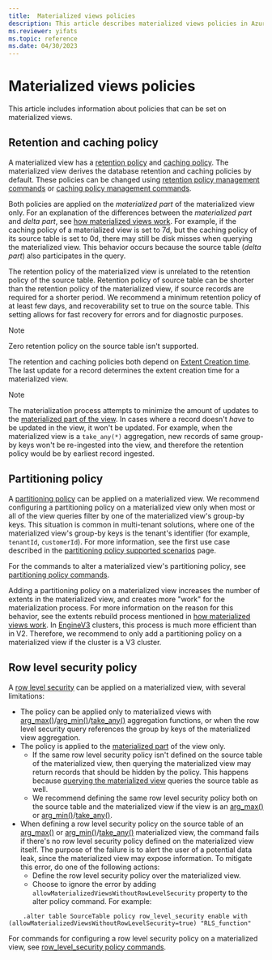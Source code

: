 ```yaml
---
title:  Materialized views policies
description: This article describes materialized views policies in Azure Data Explorer.
ms.reviewer: yifats
ms.topic: reference
ms.date: 04/30/2023
---
```


# Materialized views policies

This article includes information about policies that can be set on materialized views.

## Retention and caching policy

A materialized view has a [retention policy](../retentionpolicy.md) and [caching policy](../cachepolicy.md). The materialized view derives the database retention and caching policies by default. These policies can be changed using [retention policy management commands](../show-table-retention-policy-command.md) or [caching policy management commands](../show-table-cache-policy-command.md).

Both policies are applied on the *materialized part* of the materialized view only.  For an explanation of the differences between the *materialized part* and *delta part*, see [how materialized views work](materialized-view-overview.md#how-materialized-views-work). For example, if the caching policy of a materialized view is set to 7d, but the caching policy of its source table is set to 0d, there may still be disk misses when querying the materialized view. This behavior occurs because the source table (*delta part*) also participates in the query.

The retention policy of the materialized view is unrelated to the retention policy of the source table. Retention policy of source table can be shorter than the retention policy of the materialized view, if source records are required for a shorter period. We recommend a minimum retention policy of at least few days, and recoverability set to true on the source table. This setting allows for fast recovery for errors and for diagnostic purposes.

> [!NOTE]
> Zero retention policy on the source table isn't supported.

The retention and caching policies both depend on [Extent Creation time](../extents-overview.md#extent-creation-time). The last update for a record determines the extent creation time for a materialized view.

> [!NOTE]
> The materialization process attempts to minimize the amount of updates to the [materialized part of the view](materialized-view-overview.md#how-materialized-views-work). In cases where a record doesn't *have* to be updated in the view, it won't be updated. For example, when the materialized view is a `take_any(*)` aggregation, new records of same group-by keys won't be re-ingested into the view, and therefore the retention policy would be by earliest record ingested.

## Partitioning policy

A [partitioning policy](../partitioningpolicy.md) can be applied on a materialized view. We recommend configuring a partitioning policy on a materialized view only when most or all of the view queries filter by one of the materialized view's group-by keys. This situation is common in multi-tenant solutions, where one of the materialized view's group-by keys is the tenant's identifier (for example, `tenantId`, `customerId`). For more information, see the first use case described in the [partitioning policy supported scenarios](../partitioningpolicy.md#supported-scenarios) page.

For the commands to alter a materialized view's partitioning policy, see [partitioning policy commands](../show-table-partitioning-policy-command.md).

Adding a partitioning policy on a materialized view increases the number of extents in the materialized view, and creates more "work" for the materialization process. For more information on the reason for this behavior, see the extents rebuild process mentioned in [how materialized views work](materialized-view-overview.md#how-materialized-views-work). In [EngineV3](../../../engine-v3.md) clusters, this process is much more efficient than in V2. Therefore, we recommend to only add a partitioning policy on a materialized view if the cluster is a V3 cluster.

## Row level security policy

A [row level security](../rowlevelsecuritypolicy.md) can be applied on a materialized view, with several limitations:

* The policy can be applied only to materialized views with [arg_max()](../../query/arg-max-aggfunction.md)/[arg_min()](../../query/arg-min-aggfunction.md)/[take_any()](../../query/take-any-aggfunction.md) aggregation functions, or when the row level security query references the group by keys of the materialized view aggregation.
* The policy is applied to the [materialized part](materialized-view-overview.md#how-materialized-views-work) of the view only.
  * If the same row level security policy isn't defined on the source table of the materialized view, then querying the materialized view may return records that should be hidden by the policy. This happens because [querying the materialized view](materialized-view-overview.md#materialized-views-queries) queries the source table as well.
  * We recommend defining the same row level security policy both on the source table and the materialized view if the view is an [arg_max()](../../query/arg-max-aggfunction.md) or [arg_min()](../../query/arg-min-aggfunction.md)/[take_any()](../../query/take-any-aggfunction.md).
* When defining a row level security policy on the source table of an [arg_max()](../../query/arg-max-aggfunction.md) or [arg_min()](../../query/arg-min-aggfunction.md)/[take_any()](../../query/take-any-aggfunction.md) materialized view, the command fails if there's no row level security policy defined on the materialized view itself. The purpose of the failure is to alert the user of a potential data leak, since the materialized view may expose information. To mitigate this error, do one of the following actions:
  * Define the row level security policy over the materialized view.
  * Choose to ignore the error by adding `allowMaterializedViewsWithoutRowLevelSecurity` property to the alter policy command. For example:

```kusto
    .alter table SourceTable policy row_level_security enable with (allowMaterializedViewsWithoutRowLevelSecurity=true) "RLS_function"
```

For commands for configuring a row level security policy on a materialized view, see [row_level_security policy commands](../show-table-row-level-security-policy-command.md).
